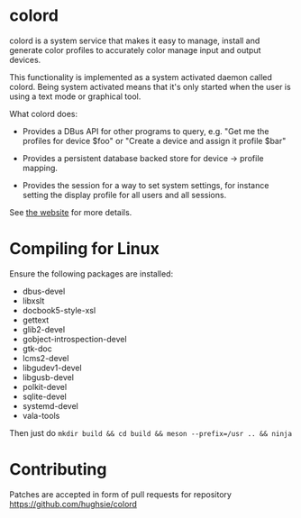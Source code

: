 colord
======

colord is a system service that makes it easy to manage, install and generate
color profiles to accurately color manage input and output devices.

This functionality is implemented as a system activated daemon called colord.
Being system activated means that it's only started when the user is using a
text mode or graphical tool.

What colord does:

* Provides a DBus API for other programs to query, e.g.
  "Get me the profiles for device $foo" or
  "Create a device and assign it profile $bar"

* Provides a persistent database backed store for device -> profile mapping.

* Provides the session for a way to set system settings, for instance
  setting the display profile for all users and all sessions.

See [the website](https://www.freedesktop.org/software/colord/) for more details.

Compiling for Linux
===================

Ensure the following packages are installed:

* dbus-devel
* libxslt
* docbook5-style-xsl
* gettext
* glib2-devel
* gobject-introspection-devel
* gtk-doc
* lcms2-devel
* libgudev1-devel
* libgusb-devel
* polkit-devel
* sqlite-devel
* systemd-devel
* vala-tools

Then just do `mkdir build && cd build && meson --prefix=/usr .. && ninja`

Contributing
============

Patches are accepted in form of pull requests for repository
https://github.com/hughsie/colord
